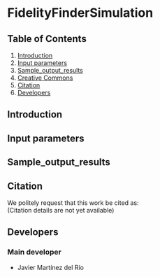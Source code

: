 # FidelityFinderSimulation


## Table of Contents 

1. [Introduction](#introduction)
2. [Input parameters](#input-parameters)
3. [Sample_output_results](#test-data-results)
4. [Creative Commons](#creative-commons)
5. [Citation](#citation)
6. [Developers](#developers)


## Introduction


## Input parameters

## Sample_output_results

## Citation  
We politely request that this work be cited as:  
(Citation details are not yet available)

## Developers
### Main developer
- Javier Martínez del Río
